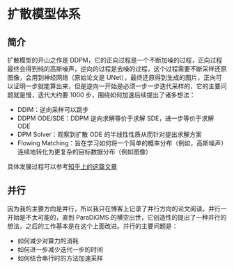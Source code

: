 # 扩散模型体系

## 简介

扩散模型的开山之作是 DDPM，它的正向过程是一个不断加噪的过程，正向过程最终会得到纯的高斯噪声，逆向的过程是去噪的过程，这个过程需要不断采样还原图像，会用到神经网络（原始论文是 UNet），最终还原得到生成的图片，正向可以证明一步就能算出来，但是逆向一开始是必须一步一步迭代采样的，它的主要问题就是慢，迭代大约要 1000 步，围绕如何加速后续提出了诸多想法：

* DDIM：逆向采样可以跳步
* DDPM ODE/SDE：DDPM 逆向求解等价于求解 SDE，进一步等价于求解 ODE
* DPM Solver：观察到扩散 ODE 的半线性性质从而针对提出求解方案
* Flowing Matching：旨在学习如何将一个简单的概率分布（例如，高斯噪声）连续地转化为更复杂的目标数据分布（例如图像）

具体发展过程可以参考[知乎上的这篇文章](https://zhuanlan.zhihu.com/p/20759828806)

## 并行

因为我的主要方向是并行，所以我只在博客上记录了并行方向的论文阅读。并行一开始是不太可能的，直到 ParaDiGMS 的横空出世，它创造性的提出了一种并行的想法，之后的工作基本是在这个上面改进。并行的主要问题是：

* 如何减少对算力的消耗
* 如何进一步减少迭代一步的时间
* 如何结合串行时的方法加速采样
